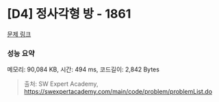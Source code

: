 # [D4] 정사각형 방 - 1861 

[문제 링크](https://swexpertacademy.com/main/code/problem/problemDetail.do?contestProbId=AV5LtJYKDzsDFAXc) 

### 성능 요약

메모리: 90,084 KB, 시간: 494 ms, 코드길이: 2,842 Bytes



> 출처: SW Expert Academy, https://swexpertacademy.com/main/code/problem/problemList.do